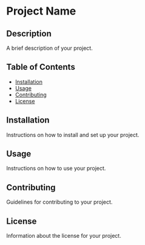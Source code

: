 # Project Name

## Description
A brief description of your project.

## Table of Contents
- [Installation](#installation)
- [Usage](#usage)
- [Contributing](#contributing)
- [License](#license)

## Installation
Instructions on how to install and set up your project.

## Usage
Instructions on how to use your project.

## Contributing
Guidelines for contributing to your project.

## License
Information about the license for your project.
